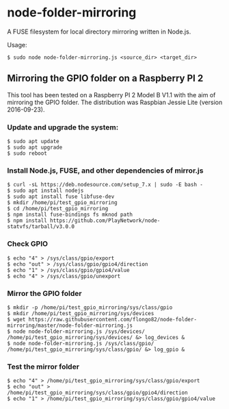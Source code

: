 # node-folder-mirroring
A FUSE filesystem for local directory mirroring written in Node.js. 

Usage: 

```
$ sudo node node-folder-mirroring.js <source_dir> <target_dir> 
```

## Mirroring the GPIO folder on a Raspberry PI 2
This tool has been tested on a Raspberry PI 2 Model B V1.1 with the aim of mirroring the GPIO folder. The distribution was Raspbian Jessie Lite (version 2016-09-23). 

### Update and upgrade the system: 
```
$ sudo apt update
$ sudo apt upgrade
$ sudo reboot 
```

### Install Node.js, FUSE, and other dependencies of mirror.js
```
$ curl -sL https://deb.nodesource.com/setup_7.x | sudo -E bash -
$ sudo apt install nodejs
$ sudo apt install fuse libfuse-dev
$ mkdir /home/pi/test_gpio_mirroring
$ cd /home/pi/test_gpio_mirroring
$ npm install fuse-bindings fs mknod path
$ npm install https://github.com/PlayNetwork/node-statvfs/tarball/v3.0.0
```

### Check GPIO
```
$ echo "4" > /sys/class/gpio/export
$ echo "out" > /sys/class/gpio/gpio4/direction
$ echo "1" > /sys/class/gpio/gpio4/value
$ echo "4" > /sys/class/gpio/unexport
```

### Mirror the GPIO folder
```
$ mkdir -p /home/pi/test_gpio_mirroring/sys/class/gpio
$ mkdir /home/pi/test_gpio_mirroring/sys/devices
$ wget https://raw.githubusercontent.com/flongo82/node-folder-mirroring/master/node-folder-mirroring.js
$ node node-folder-mirroring.js /sys/devices/ /home/pi/test_gpio_mirroring/sys/devices/ &> log_devices &
$ node node-folder-mirroring.js /sys/class/gpio/ /home/pi/test_gpio_mirroring/sys/class/gpio/ &> log_gpio &
```

### Test the mirror folder
```
$ echo "4" > /home/pi/test_gpio_mirroring/sys/class/gpio/export
$ echo "out" > /home/pi/test_gpio_mirroring/sys/class/gpio/gpio4/direction
$ echo "1" > /home/pi/test_gpio_mirroring/sys/class/gpio/gpio4/value
```
